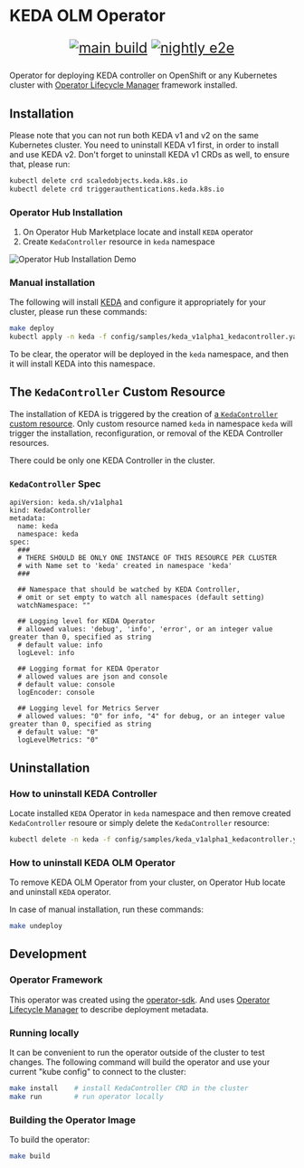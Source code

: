 # KEDA OLM Operator

<p style="font-size: 25px" align="center">
<a href="https://github.com/kedacore/keda-olm-operator/actions"><img src="https://github.com/kedacore/keda-olm-operator/workflows/main%20build/badge.svg" alt="main build"></a>
<a href="https://github.com/kedacore/keda-olm-operator/actions"><img src="https://github.com/kedacore/keda-olm-operator/workflows/nightly%20tests/badge.svg" alt="nightly e2e"></a></p>


Operator for deploying KEDA controller on OpenShift or any Kubernetes cluster with 
[Operator Lifecycle Manager](https://github.com/operator-framework/operator-lifecycle-manager) framework installed.

## Installation 

Please note that you can not run both KEDA v1 and v2 on the same Kubernetes cluster. You need to uninstall KEDA v1 first, in order to install and use KEDA v2.
Don't forget to uninstall KEDA v1 CRDs as well, to ensure that, please run:
```bash
kubectl delete crd scaledobjects.keda.k8s.io
kubectl delete crd triggerauthentications.keda.k8s.io 

```


### Operator Hub Installation
1. On Operator Hub Marketplace locate and install `KEDA` operator
2. Create `KedaController` resource in `keda` namespace

![Operator Hub Installation Demo](images/keda-olm-install.gif)


### Manual installation

The following will install [KEDA](https://github.com/kedacore/keda) and configure it
appropriately for your cluster, please run these commands:

```bash
make deploy                                                                  # deploy KEDA OLM Operator
kubectl apply -n keda -f config/samples/keda_v1alpha1_kedacontroller.yaml    # install KEDA
```

To be clear, the operator will be deployed in the `keda` namespace,
and then it will install KEDA into this namespace.

## The `KedaController` Custom Resource

The installation of KEDA is triggered by the creation of
[a `KedaController` custom resource](config/samples/keda_v1alpha1_kedacontroller.yaml). 
Only custom resource named `keda` in namespace `keda` will trigger the installation, 
reconfiguration, or removal of the KEDA Controller resources.

There could be only one KEDA Controller in the cluster. 

### `KedaController` Spec
```
apiVersion: keda.sh/v1alpha1
kind: KedaController
metadata:
  name: keda
  namespace: keda
spec:
  ###
  # THERE SHOULD BE ONLY ONE INSTANCE OF THIS RESOURCE PER CLUSTER 
  # with Name set to 'keda' created in namespace 'keda'
  ###

  ## Namespace that should be watched by KEDA Controller, 
  # omit or set empty to watch all namespaces (default setting)
  watchNamespace: ""

  ## Logging level for KEDA Operator 
  # allowed values: 'debug', 'info', 'error', or an integer value greater than 0, specified as string
  # default value: info
  logLevel: info

  ## Logging format for KEDA Operator
  # allowed values are json and console
  # default value: console
  logEncoder: console

  ## Logging level for Metrics Server
  # allowed values: "0" for info, "4" for debug, or an integer value greater than 0, specified as string
  # default value: "0"
  logLevelMetrics: "0"
```


## Uninstallation 

### How to uninstall KEDA Controller
Locate installed `KEDA` Operator in `keda` namespace and then remove created `KedaController` resoure or simply delete the `KedaController` resource:

```bash
kubectl delete -n keda -f config/samples/keda_v1alpha1_kedacontroller.yaml
```

### How to uninstall KEDA OLM Operator
To remove KEDA OLM Operator from your cluster, on Operator Hub locate and uninstall `KEDA` operator. 

In case of manual installation, run these commands:

```bash
make undeploy
```

## Development

### Operator Framework

This operator was created using the
[operator-sdk](https://github.com/operator-framework/operator-sdk/). And uses
[Operator Lifecycle
Manager](https://github.com/operator-framework/operator-lifecycle-manager)
to describe deployment metadata.

### Running locally
It can be convenient to run the operator outside of the cluster to
test changes. The following command will build the operator and use
your current "kube config" to connect to the cluster:

```bash
make install    # install KedaController CRD in the cluster
make run        # run operator locally
```

### Building the Operator Image

To build the operator:

```bash
make build
```

